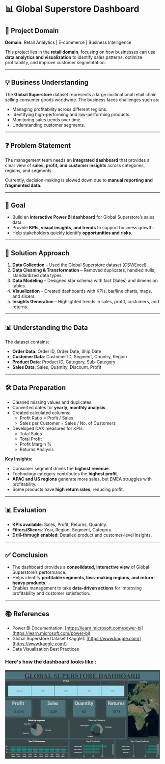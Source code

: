 # 📊 Global Superstore Dashboard  

## 📂 Project Domain
**Domain:** Retail Analytics | E-commerce | Business Intelligence  

This project lies in the **retail domain**, focusing on how businesses can use **data analytics and visualization** to identify sales patterns, optimize profitability, and improve customer segmentation.  

---

## 💡 Business Understanding
The **Global Superstore** dataset represents a large multinational retail chain selling consumer goods worldwide. The business faces challenges such as:  
- Managing profitability across different regions.  
- Identifying high-performing and low-performing products.  
- Monitoring sales trends over time.  
- Understanding customer segments.  

---

## ❓ Problem Statement
The management team needs an **integrated dashboard** that provides a clear view of **sales, profit, and customer insights** across categories, regions, and segments.  

Currently, decision-making is slowed down due to **manual reporting and fragmented data**.  

---

## 🎯 Goal
- Build an **interactive Power BI dashboard** for Global Superstore’s sales data.  
- Provide **KPIs, visual insights, and trends** to support business growth.  
- Help stakeholders quickly identify **opportunities and risks**.  

---

## 🔎 Solution Approach
1. **Data Collection** – Used the Global Superstore dataset (CSV/Excel).  
2. **Data Cleaning & Transformation** – Removed duplicates, handled nulls, standardized data types.  
3. **Data Modeling** – Designed star schema with fact (Sales) and dimension tables.  
4. **Visualization** – Created dashboards with KPIs, bar/line charts, maps, and slicers.  
5. **Insights Generation** – Highlighted trends in sales, profit, customers, and returns.  

---

## 📊 Understanding the Data
The dataset contains:  
- **Order Data**: Order ID, Order Date, Ship Date  
- **Customer Data**: Customer ID, Segment, Country, Region  
- **Product Data**: Product ID, Category, Sub-Category  
- **Sales Data**: Sales, Quantity, Discount, Profit  

---

## 🛠️ Data Preparation
- Cleaned missing values and duplicates.  
- Converted dates for **yearly, monthly analysis**.  
- Created calculated columns:  
  - Profit Ratio = Profit / Sales  
  - Sales per Customer = Sales / No. of Customers  
- Developed DAX measures for KPIs:  
  - Total Sales  
  - Total Profit  
  - Profit Margin %  
  - Returns Analysis
 
  
**Key Insights:**  
- Consumer segment drives the **highest revenue**.  
- Technology category contributes the **highest profit**.  
- **APAC and US regions** generate more sales, but EMEA struggles with profitability.  
- Some products have **high return rates**, reducing profit.  

---

## 📊 Evaluation
- **KPIs available**: Sales, Profit, Returns, Quantity.  
- **Filters/Slicers**: Year, Region, Segment, Category.  
- **Drill-through enabled**: Detailed product and customer-level insights.  

---

## ✅ Conclusion
- The dashboard provides a **consolidated, interactive view** of Global Superstore’s performance.  
- Helps identify **profitable segments, loss-making regions, and return-heavy products**.  
- Enables management to take **data-driven actions** for improving profitability and customer satisfaction.  

---

## 📚 References
- Power BI Documentation: [https://learn.microsoft.com/power-bi](https://learn.microsoft.com/power-bi)  
- Global Superstore Dataset (Kaggle): [https://www.kaggle.com/](https://www.kaggle.com/)  
- Data Visualization Best Practices  

### Here's how the dashboard looks like : 
![Global](https://github.com/Ashh0508/Global-superstore-dashboard/blob/main/snapshot.png)
